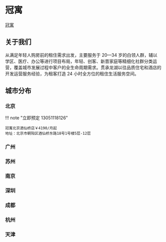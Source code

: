 # 冠寓

[冠寓](http://www.iguanyu.com/)

## 关于我们

从满足年轻人购房前的租住需求出发，主要服务于 20—34 岁的白领人群，辅以学区、医疗、办公等进行项目布局，年轻、创客、新晋家庭等精细化社群分类运营，覆盖城市发展过程中客户的全生命周期需求。贯承龙湖以往品质住宅和酒店的开发运营服务经验，为租客打造 24 小时全方位的租住生活服务空间。

## 城市分布

### 北京

!!! note "立即预定 13051118126"

    冠寓北京酒仙桥店￥4190/月起
    地址：北京市朝阳区酒仙桥东路18号1号楼5层-12层

### 广州

### 苏州

### 南京

### 深圳

### 成都

### 杭州

### 天津
